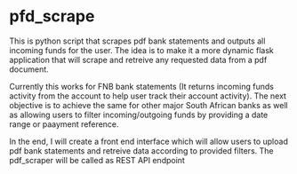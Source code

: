 # pfd_scrape
This is python script that scrapes pdf bank statements and outputs all incoming funds for the user. The idea is to make it a more dynamic flask application that will scrape and retreive any requested data from a pdf document. 

Currently this works for FNB bank statements (It returns incoming funds activity from the account to help user track their account activity). The next objective is to achieve the same for other major South African banks as well as allowing users to filter incoming/outgoing funds by providing a date range or paayment reference.

In the end, I will create a front end interface which will allow users to upload pdf bank statements and retreive data according to provided filters. The pdf_scraper will be called as REST API endpoint  
